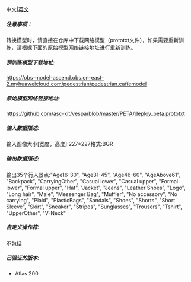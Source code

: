 中文|[英文](README_en.md)
##### 注意事项：
转换模型时，请直接在仓库中下载网络模型（prototxt文件），如果需要重新训练，请根据下面的原始模型网络链接地址进行重新训练。

##### 预训练模型下载地址:
https://obs-model-ascend.obs.cn-east-2.myhuaweicloud.com/pedestrian/pedestrian.caffemodel

##### 原始模型网络链接地址:
https://github.com/asc-kit/vespa/blob/master/PETA/deploy_peta.prototxt

##### 输入数据描述:

输入图像大小[宽度，高度]:227*227格式:BGR

##### 输出数据描述:

输出35个行人景点:"Age16-30", "Age31-45", "Age46-60", "AgeAbove61", "Backpack", "CarryingOther", "Casual lower", "Casual upper", "Formal lower", "Formal upper", "Hat", "Jacket", "Jeans", "Leather Shoes", "Logo", "Long hair", "Male", "Messenger Bag", "Muffler", "No accessory", "No carrying", "Plaid", "PlasticBags", "Sandals", "Shoes", "Shorts", "Short Sleeve", "Skirt", "Sneaker", "Stripes", "Sunglasses", "Trousers", "Tshirt", "UpperOther", "V-Neck"

##### 自定义操作符:

不包括

##### 已验证的版本:
- Atlas 200